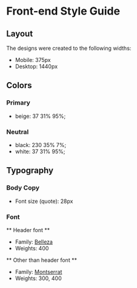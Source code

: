 # Front-end Style Guide

## Layout

The designs were created to the following widths:

- Mobile: 375px
- Desktop: 1440px

## Colors

### Primary
- beige: 37 31% 95%;

### Neutral
- black: 230 35% 7%;
- white: 37 31% 95%;

## Typography

### Body Copy

- Font size (quote): 28px

### Font

** Header font **
- Family: [Belleza](https://fonts.google.com/specimen/Belleza?query=belleza)
- Weights: 400

** Other than header font **
- Family: [Montserrat](https://fonts.google.com/specimen/Montserrat?query=montserrat)
- Weights: 300, 400
